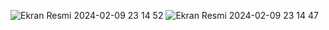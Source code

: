 ![Ekran Resmi 2024-02-09 23 14 52](https://github.com/SarperKececi/FirebaseInstaClone/assets/149234315/2053e52a-5760-46a2-a6b7-cc7abee13d85)
![Ekran Resmi 2024-02-09 23 14 47](https://github.com/SarperKececi/FirebaseInstaClone/assets/149234315/40cdc9da-72b6-4005-86c1-74816048c902)
